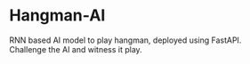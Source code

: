 # Hangman-AI
RNN based AI model to play hangman,
deployed using FastAPI.
</br>
Challenge the AI and witness it play.
